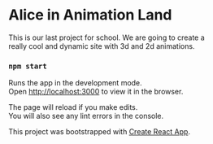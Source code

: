 # Alice in Animation Land
This is our last project for school. We are going to create a<br> 
really cool and dynamic site with 3d and 2d animations. 


### `npm start`

Runs the app in the development mode.\
Open [http://localhost:3000](http://localhost:3000) to view it in the browser.

The page will reload if you make edits.\
You will also see any lint errors in the console.


This project was bootstrapped with [Create React App](https://github.com/facebook/create-react-app).